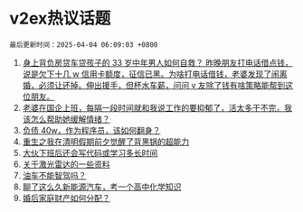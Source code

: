 # v2ex热议话题

`最后更新时间：2025-04-04 06:09:03 +0800`

1. [身上背负房贷车贷孩子的 33 岁中年男人如何自救？
昨晚朋友打电话借点钱，说是欠下十几 w 信用卡额度，征信已黑。为啥打电话借钱，老婆发现了闹离婚，必须让还掉。伸出援手，但杯水车薪，问问 v 友除了钱有啥策略能帮到这位朋友。](https://www.v2ex.com/t/1123030)
1. [老婆在国企上班，每隔一段时间就和我说工作的要抑郁了，活太多干不完，我该怎么帮助她缓解情绪？](https://www.v2ex.com/t/1123032)
1. [负债 40w，作为程序员，该如何翻身？](https://www.v2ex.com/t/1123110)
1. [重生之我在清明假期前夕觉醒了背黑锅的超能力](https://www.v2ex.com/t/1123078)
1. [大伙下班后还会写代码或学习多长时间](https://www.v2ex.com/t/1123004)
1. [关于激光雷达的一些资料](https://www.v2ex.com/t/1123000)
1. [油车不能智驾吗？](https://www.v2ex.com/t/1123016)
1. [聊了这么久新能源汽车，考一个高中化学知识](https://www.v2ex.com/t/1123001)
1. [婚后家庭财产如何分配？](https://www.v2ex.com/t/1123144)


